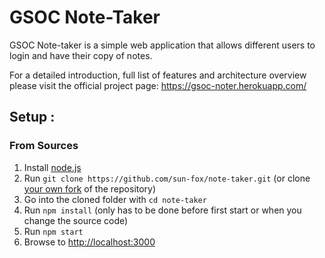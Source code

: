 # GSOC Note-Taker

GSOC Note-taker is a simple web application that allows different users
to login and have their copy of notes.


For a detailed introduction, full list of features and architecture
overview please visit the official project page:
<https://gsoc-noter.herokuapp.com/>

## Setup :

### From Sources


1. Install [node.js](#nodejs-version-compatibility)
2. Run `git clone https://github.com/sun-fox/note-taker.git` (or
   clone [your own fork](https://github.com/sun-fox/note-taker.git)
   of the repository)
3. Go into the cloned folder with `cd note-taker`
4. Run `npm install` (only has to be done before first start or when you
   change the source code)
5. Run `npm start`
6. Browse to <http://localhost:3000>
